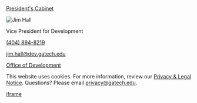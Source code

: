 [President's Cabinet](https://www.gatech.edu/taxonomy/term/114)

![Jim Hall](https://www.gatech.edu/sites/default/files/styles/square_medium_600x600_/public/leadership/Jim%20Hall.png?h=ac71508f&itok=U1SAWVJS)

Vice President for Development

[(404) 894-8219](tel:%28404%29894-8219)

[jim.hall@dev.gatech.edu](mailto:jim.hall@dev.gatech.edu)

[Office of Development](http://www.development.gatech.edu/)

This website uses cookies. For more information, review our [Privacy & Legal Notice](https://www.gatech.edu/privacy). Questions? Please email [privacy@gatech.edu](mailto:privacy@gatech.edu).



[iframe](about:blank)